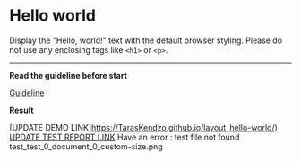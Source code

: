 # Hello world

Display the "Hello, world!" text with the default browser styling. Please do not 
use any enclosing tags like `<h1>` or `<p>`.
___

**Read the guideline before start**

[Guideline](https://mate-academy.github.io/layout_task-guideline/)

**Result**

 

  

[UPDATE DEMO LINK]https://TarasKendzo.github.io/layout_hello-world/) <br>
[UPDATE TEST REPORT LINK](https://taraskendzor.github.io/layout_hello-world/report/html_report/)
Have an error  : test file not found test_test_0_document_0_custom-size.png
